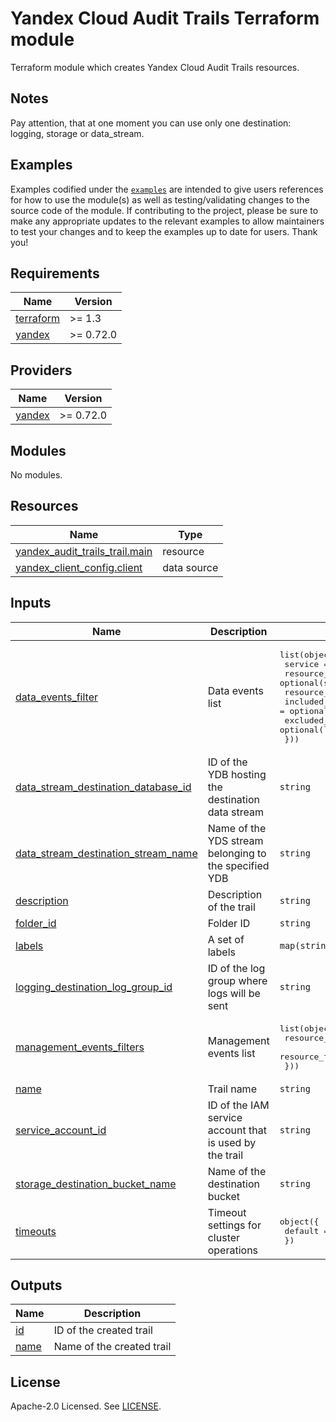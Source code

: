 # Yandex Cloud Audit Trails Terraform module

Terraform module which creates Yandex Cloud Audit Trails resources.

## Notes
Pay attention, that at one moment you can use only one destination: logging, storage or data_stream.

## Examples

Examples codified under
the [`examples`](https://github.com/terraform-yacloud-modules/terraform-yandex-module-template/tree/main/examples) are intended
to give users references for how to use the module(s) as well as testing/validating changes to the source code of the
module. If contributing to the project, please be sure to make any appropriate updates to the relevant examples to allow
maintainers to test your changes and to keep the examples up to date for users. Thank you!

<!-- BEGIN_TF_DOCS -->
## Requirements

| Name | Version |
|------|---------|
| <a name="requirement_terraform"></a> [terraform](#requirement\_terraform) | >= 1.3 |
| <a name="requirement_yandex"></a> [yandex](#requirement\_yandex) | >= 0.72.0 |

## Providers

| Name | Version |
|------|---------|
| <a name="provider_yandex"></a> [yandex](#provider\_yandex) | >= 0.72.0 |

## Modules

No modules.

## Resources

| Name | Type |
|------|------|
| [yandex_audit_trails_trail.main](https://registry.terraform.io/providers/yandex-cloud/yandex/latest/docs/resources/audit_trails_trail) | resource |
| [yandex_client_config.client](https://registry.terraform.io/providers/yandex-cloud/yandex/latest/docs/data-sources/client_config) | data source |

## Inputs

| Name | Description | Type | Default | Required |
|------|-------------|------|---------|:--------:|
| <a name="input_data_events_filter"></a> [data\_events\_filter](#input\_data\_events\_filter) | Data events list | <pre>list(object({<br/>    service         = string<br/>    resource_id     = optional(string, null)<br/>    resource_type   = string<br/>    included_events = optional(list(string), null)<br/>    excluded_events = optional(list(string), null)<br/>  }))</pre> | `[]` | no |
| <a name="input_data_stream_destination_database_id"></a> [data\_stream\_destination\_database\_id](#input\_data\_stream\_destination\_database\_id) | ID of the YDB hosting the destination data stream | `string` | `null` | no |
| <a name="input_data_stream_destination_stream_name"></a> [data\_stream\_destination\_stream\_name](#input\_data\_stream\_destination\_stream\_name) | Name of the YDS stream belonging to the specified YDB | `string` | `null` | no |
| <a name="input_description"></a> [description](#input\_description) | Description of the trail | `string` | `""` | no |
| <a name="input_folder_id"></a> [folder\_id](#input\_folder\_id) | Folder ID | `string` | `null` | no |
| <a name="input_labels"></a> [labels](#input\_labels) | A set of labels | `map(string)` | `{}` | no |
| <a name="input_logging_destination_log_group_id"></a> [logging\_destination\_log\_group\_id](#input\_logging\_destination\_log\_group\_id) | ID of the log group where logs will be sent | `string` | `null` | no |
| <a name="input_management_events_filters"></a> [management\_events\_filters](#input\_management\_events\_filters) | Management events list | <pre>list(object({<br/>    resource_id   = optional(string, null)<br/>    resource_type = string<br/>  }))</pre> | `[]` | no |
| <a name="input_name"></a> [name](#input\_name) | Trail name | `string` | n/a | yes |
| <a name="input_service_account_id"></a> [service\_account\_id](#input\_service\_account\_id) | ID of the IAM service account that is used by the trail | `string` | n/a | yes |
| <a name="input_storage_destination_bucket_name"></a> [storage\_destination\_bucket\_name](#input\_storage\_destination\_bucket\_name) | Name of the destination bucket | `string` | `null` | no |
| <a name="input_timeouts"></a> [timeouts](#input\_timeouts) | Timeout settings for cluster operations | <pre>object({<br/>    default = optional(string)<br/>  })</pre> | `null` | no |

## Outputs

| Name | Description |
|------|-------------|
| <a name="output_id"></a> [id](#output\_id) | ID of the created trail |
| <a name="output_name"></a> [name](#output\_name) | Name of the created trail |
<!-- END_TF_DOCS -->

## License

Apache-2.0 Licensed.
See [LICENSE](https://github.com/terraform-yacloud-modules/terraform-yandex-module-template/blob/main/LICENSE).
